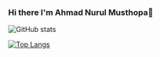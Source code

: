 ### Hi there I'm Ahmad Nurul Musthopa👋




![GitHub stats ](https://github-readme-stats.vercel.app/api?username=skipper-09&show_icons=true)  


[![Top Langs](https://github-readme-stats.vercel.app/api/top-langs/?username=skipper-09&layout=compact)](https://github.com/anuraghazra/github-readme-stats)
